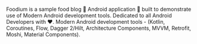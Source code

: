Foodium is a sample food blog 🍲 Android application 📱 built to demonstrate use of Modern Android development tools. Dedicated to all Android Developers with ❤️.
Modern Android development tools - (Kotlin, Coroutines, Flow, Dagger 2/Hilt, Architecture Components, MVVM, Retrofit, Moshi, Material Components). 
